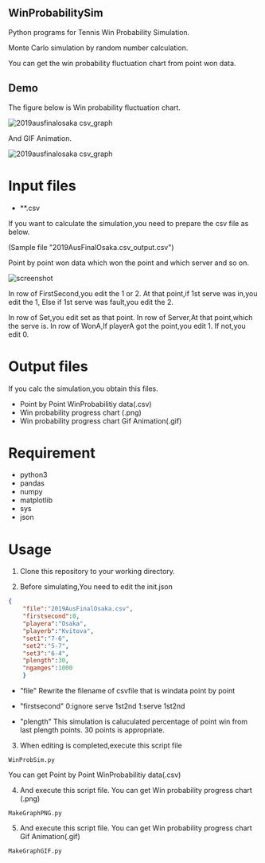 ## WinProbabilitySim
Python programs for Tennis Win Probability Simulation.

Monte Carlo simulation by random number calculation.

You can get the win probability fluctuation chart from point won data.

## Demo
The figure below is Win probability fluctuation chart. 

![2019ausfinalosaka csv_graph](https://user-images.githubusercontent.com/7829080/52166241-14b74c00-274e-11e9-9a3e-47ded997aa24.png)


And GIF Animation.

![2019ausfinalosaka csv_graph](https://user-images.githubusercontent.com/7829080/52166256-4cbe8f00-274e-11e9-84b3-29ba7b0253ad.gif)

# Input files
- **.csv

If you want to calculate the simulation,you need to prepare the csv file as below.

(Sample file "2019AusFinalOsaka.csv_output.csv")

Point by point won data which won the point and which server and so on.

![screenshot](https://user-images.githubusercontent.com/7829080/52166585-85f8fe00-2752-11e9-89df-0c0db775526b.JPG)

In row of FirstSecond,you edit the 1 or 2.
At that point,if 1st serve was in,you edit the 1,
Else if 1st serve was fault,you edit the 2.

In row of Set,you edit set as that point.
In row of Server,At that point,which the serve is.
In row of WonA,If playerA got the point,you edit 1.
If not,you edit 0.

# Output files
If you calc the simulation,you obtain this files.
- Point by Point WinProbabilitiy data(.csv)
- Win probability progress chart (.png)
- Win probability progress chart Gif Animation(.gif)
# Requirement
- python3
- pandas
- numpy
- matplotlib
- sys
- json

# Usage
1. Clone this repository to your working directory.

2. Before simulating,You need to edit the init.json

```json
{
	"file":"2019AusFinalOsaka.csv",
	"firstsecond":0,
	"playera":"Osaka",
	"playerb":"Kvitova",
	"set1":"7-6",
	"set2":"5-7",
	"set3":"6-4",
	"plength":30,
	"ngamges":1000
	}
```
- "file" Rewrite the filename of csvfile that is windata point by point 

- "firstsecond" 0:ignore serve 1st2nd 1:serve 1st2nd

- "plength" This simulation is caluculated percentage of point win from last plength points.
30 points is appropriate.

3. When editing is completed,execute this script file
```terminal
WinProbSim.py
```
You can get Point by Point WinProbabilitiy data(.csv)

4. And execute this script file.
You can get Win probability progress chart (.png)
```terminal
MakeGraphPNG.py
```

5. And execute this script file.
You can get Win probability progress chart Gif Animation(.gif)
```terminal
MakeGraphGIF.py
```
